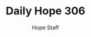---
image: /assets/img/daily-hope-default-artwork.png
title: Daily Hope 306
number: 306
categories:
  - Daily Hope
author: Hope Staff
notes: Daily Hope 306
embed: >-
  EMBED_GOES_HERE
---